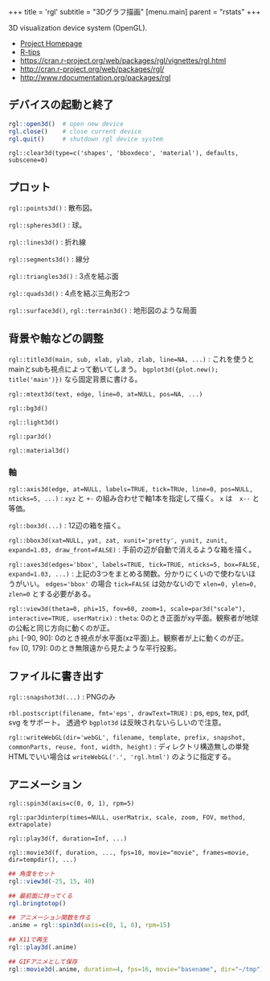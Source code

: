 +++
title = 'rgl'
subtitle = "3Dグラフ描画"
[menu.main]
  parent = "rstats"
+++

3D visualization device system (OpenGL).

-   [Project Homepage](http://rgl.neoscientists.org/)
-   [R-tips](http://cse.naro.affrc.go.jp/takezawa/r-tips/r/57.html)
-   <https://cran.r-project.org/web/packages/rgl/vignettes/rgl.html>
-   <http://cran.r-project.org/web/packages/rgl/>
-   <http://www.rdocumentation.org/packages/rgl>

## デバイスの起動と終了

```r
rgl::open3d()  # open new device
rgl.close()    # close current device
rgl.quit()     # shutdown rgl device system
```

`rgl::clear3d(type=c('shapes', 'bboxdeco', 'material'), defaults, subscene=0)`

## プロット

`rgl::points3d()`
:   散布図。

`rgl::spheres3d()`
:   球。

`rgl::lines3d()`
:   折れ線

`rgl::segments3d()`
:   線分

`rgl::triangles3d()`
:   3点を結ぶ面

`rgl::quads3d()`
:   4点を結ぶ三角形2つ

`rgl::surface3d()`, `rgl::terrain3d()`
:   地形図のような局面

## 背景や軸などの調整

`rgl::title3d(main, sub, xlab, ylab, zlab, line=NA, ...)`
:   これを使うとmainとsubも視点によって動いてしまう。
    `bgplot3d({plot.new(); title('main')})` なら固定背景に書ける。

`rgl::mtext3d(text, edge, line=0, at=NULL, pos=NA, ...)`

`rgl::bg3d()`

`rgl::light3d()`

`rgl::par3d()`

`rgl::material3d()`

### 軸

`rgl::axis3d(edge, at=NULL, labels=TRUE, tick=TRUe, line=0, pos=NULL, nticks=5, ...)`
:   `xyz` と `+-` の組み合わせで軸1本を指定して描く。
    `x` は　`x--` と等価。

`rgl::box3d(...)`
:   12辺の箱を描く。

`rgl::bbox3d(xat=NULL, yat, zat, xunit='pretty', yunit, zunit, expand=1.03, draw_front=FALSE)`
:   手前の辺が自動で消えるような箱を描く。

`rgl::axes3d(edges='bbox', labels=TRUE, tick=TRUE, nticks=5, box=FALSE, expand=1.03, ...)`
:   上記の3つをまとめる関数。分かりにくいので使わないほうがいい。
    `edges='bbox'` の場合 `tick=FALSE` は効かないので `xlen=0, ylen=0, zlen=0` とする必要がある。

`rgl::view3d(theta=0, phi=15, fov=60, zoom=1, scale=par3d("scale"), interactive=TRUE, userMatrix)`
:   `theta`: 0のとき正面がxy平面。観察者が地球の公転と同じ方向に動くのが正。\
    `phi` [-90, 90]: 0のとき視点が水平面(xz平面)上。観察者が上に動くのが正。\
    `fov` [0, 179]: 0のとき無限遠から見たような平行投影。

## ファイルに書き出す

`rgl::snapshot3d(...)`
:   PNGのみ

`rbl.postscript(filename, fmt='eps', drawText=TRUE)`
:   ps, eps, tex, pdf, svg をサポート。
    透過や `bgplot3d` は反映されないらしいので注意。

`rgl::writeWebGL(dir='webGL', filename, template, prefix, snapshot, commonParts, reuse, font, width, height)`
:   ディレクトリ構造無しの単発HTMLでいい場合は
    `writeWebGL('.', 'rgl.html')` のように指定する。

## アニメーション

`rgl::spin3d(axis=c(0, 0, 1), rpm=5)`

`rgl::par3dinterp(times=NULL, userMatrix, scale, zoom, FOV, method, extrapolate)`

`rgl::play3d(f, duration=Inf, ...)`

`rgl::movie3d(f, duration, ..., fps=10, movie="movie", frames=movie, dir=tempdir(), ...)`

```r
## 角度をセット
rgl::view3d(-25, 15, 40)

## 最前面に持ってくる
rgl.bringtotop()

## アニメーション関数を作る
.anime = rgl::spin3d(axis=c(0, 1, 0), rpm=15)

## X11で再生
rgl::play3d(.anime)

## GIFアニメとして保存
rgl::movie3d(.anime, duration=4, fps=16, movie="basename", dir="~/tmp")
```
